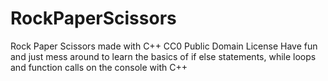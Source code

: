 # RockPaperScissors
Rock Paper Scissors made with C++ 
CC0 Public Domain License
Have fun and just mess around to learn the basics of if else statements, while loops and function calls on the console with C++
